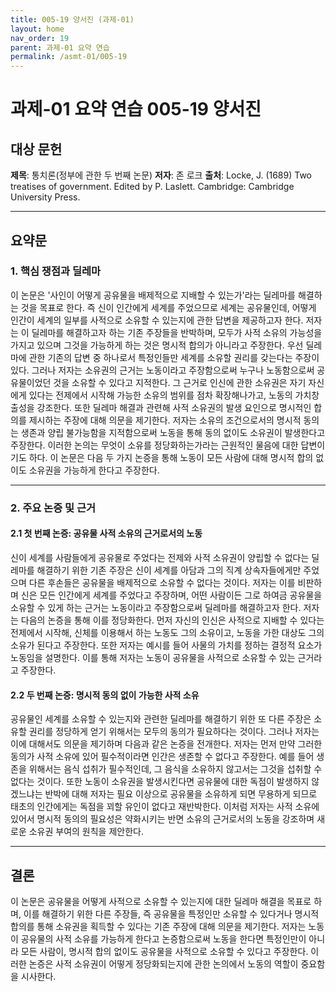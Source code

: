 ```yaml
---
title: 005-19 양서진 (과제-01)
layout: home
nav_order: 19
parent: 과제-01 요약 연습
permalink: /asmt-01/005-19
---
```


# 과제-01 요약 연습 005-19 양서진 

## 대상 문헌  
**제목**: 통치론(정부에 관한 두 번째 논문)
**저자**: 존 로크
**출처**: Locke, J. (1689) Two treatises of government. Edited by P. Laslett. Cambridge: Cambridge University Press.

---

## 요약문  

### 1. 핵심 쟁점과 딜레마  
이 논문은 '사인이 어떻게 공유물을 배제적으로 지배할 수 있는가'라는 딜레마를 해결하는 것을 목표로 한다. 즉 신이 인간에게 세계를 주었으므로 세계는 공유물인데, 어떻게 인간이 세계의 일부를 사적으로 소유할 수 있는지에 관한 답변을 제공하고자 한다. 저자는 이 딜레마를 해결하고자 하는 기존 주장들을 반박하며, 모두가 사적 소유의 가능성을 가지고 있으며 그것을 가능하게 하는 것은 명시적 합의가 아니라고 주장한다. 우선 딜레마에 관한 기존의 답변 중 하나로서 특정인들만 세계를 소유할 권리를 갖는다는 주장이 있다. 그러나 저자는 소유권의 근거는 노동이라고 주장함으로써 누구나 노동함으로써 공유물이었던 것을 소유할 수 있다고 지적한다. 그 근거로 인신에 관한 소유권은 자기 자신에게 있다는 전제에서 시작해 가능한 소유의 범위를 점차 확장해나가고, 노동의 가치창출성을 강조한다. 또한 딜레마 해결과 관련해 사적 소유권의 발생 요인으로 명시적인 합의를 제시하는 주장에 대해 의문을 제기한다. 저자는 소유의 조건으로서의 명시적 동의는 생존과 양립 불가능함을 지적함으로써 노동을 통해 동의 없이도 소유권이 발생한다고 주장한다. 이러한 논의는 무엇이 소유를 정당화하는가라는 근원적인 물음에 대한 답변이기도 하다. 이 논문은 다음 두 가지 논증을 통해 노동이 모든 사람에 대해 명시적 합의 없이도 소유권을 가능하게 한다고 주장한다.

---

### 2. 주요 논증 및 근거  

#### 2.1 첫 번째 논증: 공유물 사적 소유의 근거로서의 노동
신이 세계를 사람들에게 공유물로 주었다는 전제와 사적 소유권이 양립할 수 없다는 딜레마를 해결하기 위한 기존 주장은 신이 세계를 아담과 그의 직계 상속자들에게만 주었으며 다른 후손들은 공유물을 배제적으로 소유할 수 없다는 것이다. 저자는 이를 비판하며 신은 모든 인간에게 세계를 주었다고 주장하며, 어떤 사람이든 그로 하여금 공유물을 소유할 수 있게 하는 근거는 노동이라고 주장함으로써 딜레마를 해결하고자 한다. 저자는 다음의 논증을 통해 이를 정당화한다. 먼저 자신의 인신은 사적으로 지배할 수 있다는 전제에서 시작해, 신체를 이용해서 하는 노동도 그의 소유이고, 노동을 가한 대상도 그의 소유가 된다고 주장한다. 또한 저자는 예시를 들어 사물의 가치를 정하는 결정적 요소가 노동임을 설명한다. 이를 통해 저자는 노동이 공유물을 사적으로 소유할 수 있는 근거라고 주장한다.

#### 2.2 두 번째 논증: 명시적 동의 없이 가능한 사적 소유
공유물인 세계를 소유할 수 있는지와 관련한 딜레마를 해결하기 위한 또 다른 주장은 소유할 권리를 정당하게 얻기 위해서는 모두의 동의가 필요하다는 것이다. 그러나 저자는 이에 대해서도 의문을 제기하며 다음과 같은 논증을 전개한다. 저자는 먼저 만약 그러한 동의가 사적 소유에 있어 필수적이라면 인간은 생존할 수 없다고 주장한다. 예를 들어 생존을 위해서는 음식 섭취가 필수적인데, 그 음식을 소유하지 않고서는 그것을 섭취할 수 없다는 것이다. 또한 노동이 소유권을 발생시킨다면 공유물에 대한 독점이 발생하지 않겠느냐는 반박에 대해 저자는 필요 이상으로 공유물을 소유하게 되면 무용하게 되므로 태초의 인간에게는 독점을 꾀할 유인이 없다고 재반박한다. 이처럼 저자는 사적 소유에 있어서 명시적 동의의 필요성은 약화시키는 반면 소유의 근거로서의 노동을 강조하며 새로운 소유권 부여의 원칙을 제안한다.

---

## 결론  
이 논문은 공유물을 어떻게 사적으로 소유할 수 있는지에 대한 딜레마 해결을 목표로 하며, 이를 해결하기 위한 다른 주장들, 즉 공유물을 특정인만 소유할 수 있다거나 명시적 합의를 통해 소유권을 획득할 수 있다는 기존 주장에 대해 의문을 제기한다. 저자는 노동이 공유물의 사적 소유를 가능하게 한다고 논증함으로써 노동을 한다면 특정인만이 아니라 모든 사람이, 명시적 합의 없이도 공유물을 사적으로 소유할 수 있다고 주장한다. 이러한 논증은 사적 소유권이 어떻게 정당화되는지에 관한 논의에서 노동의 역할이 중요함을 시사한다.